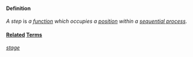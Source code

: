 #### Definition

*A step* is *a [function](https://github.com/gcassel/Modular-Organization-Terminology/blob/master/terms/function.md) which occupies a [position](https://github.com/gcassel/Modular-Organization-Terminology/blob/master/terms/position.md) within a [sequential process](https://github.com/gcassel/Modular-Organization-Terminology/blob/master/compound-terms/sequential-process.md)*.

#### [Related](https://github.com/gcassel/Modular-Organization-Terminology/blob/master/terms/relationship.md) [Terms](https://github.com/gcassel/Modular-Organization-Terminology/blob/master/terms/term.md)

*[stage](https://github.com/gcassel/Modular-Organizing-Terminology/blob/master/terms/stage.md)*
